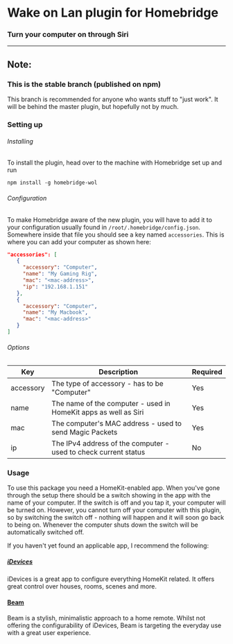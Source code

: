 # Wake on Lan plugin for Homebridge
### Turn your computer on through Siri
***

## Note:
### This is the stable branch (published on npm)
This branch is recommended for anyone who wants stuff to "just work". It will be behind the master plugin, but hopefully not by much.

### Setting up

###### Installing

To install the plugin, head over to the machine with Homebridge set up and run
```
npm install -g homebridge-wol
```

###### Configuration

To make Homebridge aware of the new plugin, you will have to add it to your configuration usually found in `/root/.homebridge/config.json`. Somewhere inside that file you should see a key named `accessories`. This is where you can add your computer as shown here:

 ```json
"accessories": [
    {
      "accessory": "Computer",
      "name": "My Gaming Rig",
      "mac": "<mac-address>",
      "ip": "192.168.1.151"
    },
    {
      "accessory": "Computer",
      "name": "My Macbook",
      "mac": "<mac-address>"
    }
]
```

###### Options

| Key       | Description                                                     | Required |
| --------- | --------------------------------------------------------------- | ---------|
| accessory | The type of accessory - has to be "Computer"                    | Yes      |
| name      | The name of the computer - used in HomeKit apps as well as Siri | Yes      |
| mac       | The computer's MAC address - used to send Magic Packets         | Yes      |
| ip        | The IPv4 address of the computer - used to check current status | No       |

### Usage

To use this package you need a HomeKit-enabled app. When you've gone through the setup there should be a switch showing in the app with the name of your computer. If the switch is off and you tap it, your computer will be turned on. However, you cannot turn off your computer with this plugin, so by switching the switch off - nothing will happen and it will soon go back to being on. Whenever the computer shuts down the switch will be automatically switched off.

If you haven't yet found an applicable app, I recommend the following:

##### [iDevices](https://itunes.apple.com/se/app/idevices-connected/id682656390?mt=8)
iDevices is a great app to configure everything HomeKit related. It offers great control over houses, rooms, scenes and more.

#### [Beam](https://itunes.apple.com/us/app/beam-elevate-your-home/id1038439712?mt=8)
Beam is a stylish, minimalistic approach to a home remote. Whilst not offering the configurability of iDevices, Beam is targeting the everyday use with a great user experience.
